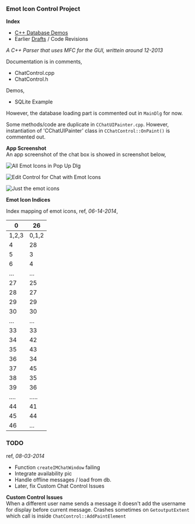 ### Emot Icon Control Project
**Index**  
- [C++ Database Demos](../../../Console/DB/)  
- Earlier [Drafts](https://github.com/atiq-cs/cpp/blob/dev/MFC/CustomControl/P05_EmotIconChat/Drafts.md) / Code Revisions
  
*A C++ Parser that uses MFC for the GUI, writtein around 12-2013*  

Documentation is in comments,
- ChatControl.cpp
- ChatControl.h

Demos,  
- SQLite Example

However, the database loading part is commented out in `MainDlg` for now.

Some methods/code are duplicate in `CChatUIPainter.cpp`. However, instantiation of 'CChatUIPainter' class  in `CChatControl::OnPaint()` is commented out.


**App Screenshot**  
An app screenshot of the chat box is showed in screenshot below,  
  
![All Emot Icons in Pop Up Dlg](https://user-images.githubusercontent.com/7858031/224502994-a9ad7ab2-12a2-4700-9e68-c299cd8d8d24.png)
  
  
![Edit Control for Chat with Emot Icons](https://user-images.githubusercontent.com/7858031/224503006-e385e308-fb0a-4090-ad8b-27c8fec4695c.png)

  
![Just the emot icons](https://user-images.githubusercontent.com/7858031/224509640-2fe8337a-7672-401e-9faf-0eba254fe8cd.png)


**Emot Icon Indices**  

Index mapping of emot icons, ref, *06-14-2014*,  

| 0     | 26    |
| ----- | ----- |
| 1,2,3 | 0,1,2 |
| 4     | 28    |
| 5     | 3     |
| 6     | 4     |
| …     | …     |
| 27    | 25    |
| 28    | 27    |
| 29    | 29    |
| 30    | 30    |
| …     | …     |
| 33    | 33    |
| 34    | 42    |
| 35    | 43    |
| 36    | 34    |
| 37    | 45    |
| 38    | 35    |
| 39    | 36    |
| ….    | …..   |
| 44    | 41    |
| 45    | 44    |
| 46    | …     |



### TODO
ref, *08-03-2014*  
- Function `createIMChatWindow` failing
- Integrate availability pic
- Handle offline messages / load from db.
- Later, fix Custom Chat Control Issues

**Custom Control Issues**  
When a different user name sends a message it doesn't add the username for display before current message.
Crashes sometimes on `GetoutputExtent` which call is inside `ChatControl::AddPaintElement`


